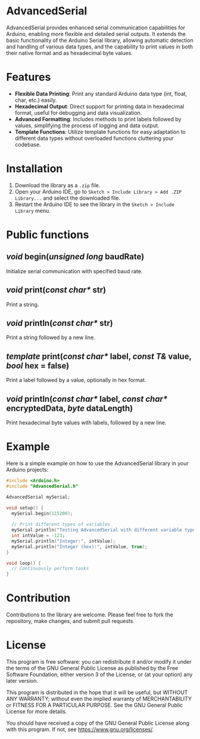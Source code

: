 # AdvancedSerial
AdvancedSerial provides enhanced serial communication capabilities for Arduino, enabling more flexible and detailed serial outputs. It extends the basic functionality of the Arduino Serial library, allowing automatic detection and handling of various data types, and the capability to print values in both their native format and as hexadecimal byte values.

# Features
- **Flexible Data Printing**: Print any standard Arduino data type (int, float, char, etc.) easily.
- **Hexadecimal Output**: Direct support for printing data in hexadecimal format, useful for debugging and data visualization.
- **Advanced Formatting**: Includes methods to print labels followed by values, simplifying the process of logging and data output.
- **Template Functions**: Utilize template functions for easy adaptation to different data types without overloaded functions cluttering your codebase.

# Installation
1. Download the library as a `.zip` file.
2. Open your Arduino IDE, go to `Sketch > Include Library > Add .ZIP Library...` and select the downloaded file.
3. Restart the Arduino IDE to see the library in the `Sketch > Include Library` menu.

# Public functions

## _void_ begin(_unsigned long_ baudRate)
Initialize serial communication with specified baud rate.

## _void_ print(_const char*_ str)
Print a string.

## _void_ println(_const char*_ str)
Print a string followed by a new line.

## _template<typename T>_ print(_const char*_ label, _const T&_ value, _bool_ hex = false)
Print a label followed by a value, optionally in hex format.

## _void_ println(_const char*_ label, _const char*_ encryptedData, _byte_ dataLength)
Print hexadecimal byte values with labels, followed by a new line.

# Example
Here is a simple example on how to use the AdvancedSerial library in your Arduino projects:

```cpp
#include <Arduino.h>
#include "AdvancedSerial.h"

AdvancedSerial mySerial;

void setup() {
  mySerial.begin(115200);
  
  // Print different types of variables
  mySerial.println("Testing AdvancedSerial with different variable types");
  int intValue = -123;
  mySerial.println("Integer:", intValue);
  mySerial.println("Integer (hex):", intValue, true);
}

void loop() {
  // Continuously perform tasks
}
```

# Contribution
Contributions to the library are welcome. Please feel free to fork the repository, make changes, and submit pull requests.


# License

This program is free software: you can redistribute it and/or modify it under the terms of the GNU General Public License as published by the Free Software Foundation, either version 3 of the License, or (at your option) any later version.

This program is distributed in the hope that it will be useful, but WITHOUT ANY WARRANTY; without even the implied warranty of MERCHANTABILITY or FITNESS FOR A PARTICULAR PURPOSE. See the GNU General Public License for more details.

You should have received a copy of the GNU General Public License along with this program. If not, see <https://www.gnu.org/licenses/>.
